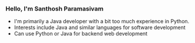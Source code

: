 ### Hello, I'm Santhosh Paramasivam

- I'm primarily a Java developer with a bit too much experience in Python.
- Interests include Java and similar languages for software development
- Can use Python or Java for backend web development
